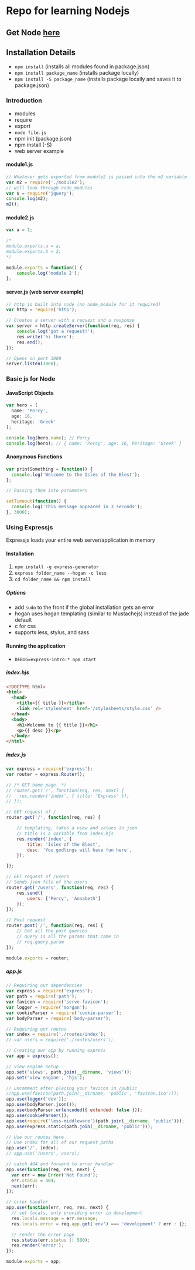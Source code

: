 # Repo for learning Nodejs

## Get Node [here](http://blog.teamtreehouse.com/install-node-js-npm-mac)

## Installation Details
- ```npm install``` (installs all modules found in package.json)
- ```npm install package_name``` (installs package locally)
- ```npm install -S package_name``` (installs package locally and saves it to package.json)

### Introduction

- modules
- require
- export
- `node file.js`
- npm init  (package.json)
- npm install (-S)
- web server example

#### module1.js
```JavaScript
// Whatever gets exported from module2 is passed into the m2 variable
var m2 = require('./module2');
// will look through node_modules
var $ = require('jquery');
console.log(m2);
m2();
```

#### module2.js
```JavaScript
var a = 1;

/*
module.exports.a = a;
module.exports.b = 2;
*/

module.exports = function() {
	console.log('module 2');
};
```

#### server.js (web server example)
```JavaScript
// http is built into node (no node_module for it required)
var http = require('http');

// Creates a server with a request and a response
var server = http.createServer(function(req, res) {
	console.log('got a request!');
	res.write('hi there');
	res.end();
});

// Opens on port 3000
server.listen(3000);
```

### Basic js for Node

#### JavaScript Objects
```JavaScript
var hero = (
  name: 'Percy',
  age: 16,
  heritage: 'Greek'
);

console.log(hero.name); // Percy
console.log(hero); // { name: 'Percy', age: 16, heritage: 'Greek' }
```

#### Anonymous Functions
```JavaScript
var printSomething = function() {
  console.log('Welcome to the Isles of the Blest');
};

// Passing them into parameters

setTimeout(function() {
  console.log('This message appeared in 3 seconds');
}, 3000);
```

### Using Expressjs  
Expressjs loads your entire web server/application in memory

#### Installation

1. ```npm install -g express-generator```
2. ```express folder_name --hogan -c less```
3. ```cd folder_name && npm install```

##### Options
- add ```sudo``` to the front if the global installation gets an error
- hogan uses hogan templating (similar to Mustachejs) instead of the jade default
- c for css
- supports less, stylus, and sass

#### Running the application
- ```DEBUG=express-intro:* npm start```

##### index.hjs
```HTML
<!DOCTYPE html>
<html>
  <head>
    <title>{{ title }}</title>
    <link rel='stylesheet' href='/stylesheets/style.css' />
  </head>
  <body>
    <h1>Welcome to {{ title }}</h1>
    <p>{{ desc }}</p>
  </body>
</html>
```

##### index.js
```JavaScript
var express = require('express');
var router = express.Router();

// /* GET home page. */
// router.get('/', function(req, res, next) {
//   res.render('index', { title: 'Express' });
// });

// GET request of /
router.get('/', function(req, res) {

	// templating, takes a view and values in json
	// title is a variable from index.hjs
	res.render('index', {
		title: 'Isles of the Blest',
		desc: 'You godlings will have fun here',
	});

});

// GET request of /users
// Sends json file of the users
router.get('/users', function(req, res) {
	res.send({
		users: ['Percy', 'Annabeth']
	});
});

// Post request
router.post('/', function(req, res) {
	// Get all the post queries
	// query is all the params that came in
	// req.query.param
});

module.exports = router;
```

##### app.js

```JavaScript
// Requiring our dependencies
var express = require('express');
var path = require('path');
var favicon = require('serve-favicon');
var logger = require('morgan');
var cookieParser = require('cookie-parser');
var bodyParser = require('body-parser');

// Requiring our routes
var index = require('./routes/index');
// var users = require('./routes/users');

// Creating our app by running express
var app = express();

// view engine setup
app.set('views', path.join(__dirname, 'views'));
app.set('view engine', 'hjs');

// uncomment after placing your favicon in /public
//app.use(favicon(path.join(__dirname, 'public', 'favicon.ico')));
app.use(logger('dev'));
app.use(bodyParser.json());
app.use(bodyParser.urlencoded({ extended: false }));
app.use(cookieParser());
app.use(require('less-middleware')(path.join(__dirname, 'public')));
app.use(express.static(path.join(__dirname, 'public')));

// Use our routes here
// Use index for all of our request paths
app.use('/', index);
// app.use('/users', users);

// catch 404 and forward to error handler
app.use(function(req, res, next) {
  var err = new Error('Not Found');
  err.status = 404;
  next(err);
});

// error handler
app.use(function(err, req, res, next) {
  // set locals, only providing error in development
  res.locals.message = err.message;
  res.locals.error = req.app.get('env') === 'development' ? err : {};

  // render the error page
  res.status(err.status || 500);
  res.render('error');
});

module.exports = app;
```